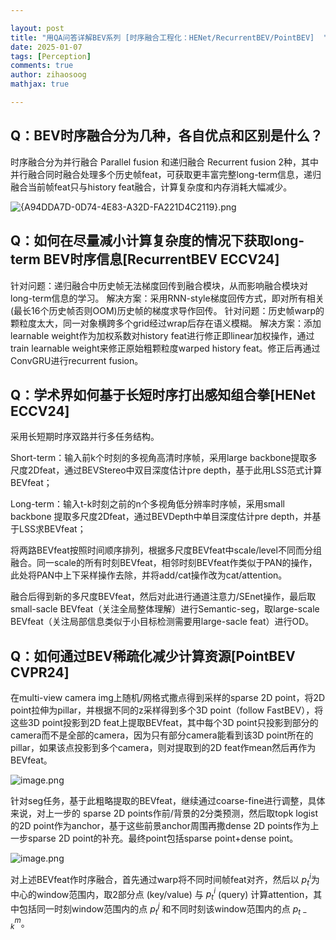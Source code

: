 ```yaml
---

layout: post
title: "用QA问答详解BEV系列 [时序融合工程化：HENet/RecurrentBEV/PointBEV]  "
date: 2025-01-07
tags: [Perception]
comments: true
author: zihaosoog
mathjax: true

---
```


## Q：BEV时序融合分为几种，各自优点和区别是什么？

时序融合分为并行融合 Parallel fusion 和递归融合 Recurrent fusion 2种，其中并行融合同时融合处理多个历史帧feat，可获取更丰富完整long-term信息，递归融合当前帧feat只与history feat融合，计算复杂度和内存消耗大幅减少。

![{A94DDA7D-0D74-4E83-A32D-FA221D4C2119}.png](https://zihaosoog.github.io/images/20250107/A94DDA7D-0D74-4E83-A32D-FA221D4C2119.png)

## Q：如何在尽量减小计算复杂度的情况下获取long-term BEV时序信息[RecurrentBEV ECCV24]

针对问题：递归融合中历史帧无法梯度回传到融合模块，从而影响融合模块对long-term信息的学习。
解决方案：采用RNN-style梯度回传方式，即对所有相关(最长16个历史帧否则OOM)历史帧的梯度求导作回传。
针对问题：历史帧warp的颗粒度太大，同一对象横跨多个grid经过wrap后存在语义模糊。
解决方案：添加 learnable weight作为加权系数对history feat进行修正即linear加权操作，通过train learnable weight来修正原始粗颗粒度warped history feat。修正后再通过ConvGRU进行recurrent fusion。

## Q：学术界如何基于长短时序打出感知组合拳[HENet ECCV24]

采用长短期时序双路并行多任务结构。

Short-term：输入前k个时刻的多视角高清时序帧，采用large backbone提取多尺度2Dfeat，通过BEVStereo中双目深度估计pre depth，基于此用LSS范式计算BEVfeat；

Long-term：输入t-k时刻之前的n个多视角低分辨率时序帧，采用small backbone 提取多尺度2Dfeat，通过BEVDepth中单目深度估计pre depth，并基于LSS求BEVfeat；

将两路BEVfeat按照时间顺序排列，根据多尺度BEVfeat中scale/level不同而分组融合。同一scale的所有时刻BEVfeat，相邻时刻BEVfeat作类似于PAN的操作，此处将PAN中上下采样操作去除，并将add/cat操作改为cat/attention。

融合后得到新的多尺度BEVfeat，然后对此进行通道注意力/SEnet操作，最后取small-sacle BEVfeat（关注全局整体理解）进行Semantic-seg，取large-scale BEVfeat（关注局部信息类似于小目标检测需要用large-sacle feat）进行OD。

## Q：如何通过BEV稀疏化减少计算资源[PointBEV CVPR24]

在multi-view camera img上随机/网格式撒点得到采样的sparse 2D point，将2D point拉伸为pillar，并根据不同的z采样得到多个3D point（follow FastBEV），将这些3D point投影到2D feat上提取BEVfeat，其中每个3D point只投影到部分的camera而不是全部的camera，因为只有部分camera能看到该3D point所在的pillar，如果该点投影到多个camera，则对提取到的2D feat作mean然后再作为BEVfeat。

![image.png](https://zihaosoog.github.io/images/20250107/image.png)

针对seg任务，基于此粗略提取的BEVfeat，继续通过coarse-fine进行调整，具体来说，对上一步的 sparse 2D points作前/背景的2分类预测，然后取topk logist的2D point作为anchor，基于这些前景anchor周围再撒dense 2D points作为上一步sparse 2D point的补充。最终point包括sparse point+dense point。

![image.png](https://zihaosoog.github.io/images/20250107/image1.png)

对上述BEVfeat作时序融合，首先通过warp将不同时间帧feat对齐，然后以 $p^i_t$为中心的window范围内，取2部分点 (key/value) 与 $p^i_t$ (query) 计算attention，其中包括同一时刻window范围内的点 $p^j_t$ 和不同时刻该window范围内的点 $p^m_{t-k}$。


<script>
MathJax = {
  tex: {
    inlineMath: [['$', '$'], ['\\(', '\\)']]
  }
};
</script>
<script id="MathJax-script" async
  src="https://cdn.jsdelivr.net/npm/mathjax@3/es5/tex-chtml.js">
</script>
